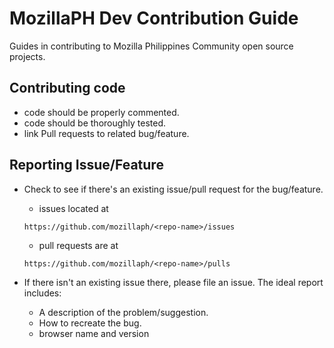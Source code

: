 # MozillaPH Dev Contribution Guide
Guides in contributing to Mozilla Philippines Community open source projects.

## Contributing code

* code should be properly commented.
* code should be thoroughly tested.
* link Pull requests to related bug/feature.

## Reporting Issue/Feature
* Check to see if there's an existing issue/pull request for the
bug/feature. 
  * issues located at
  
  ```
  https://github.com/mozillaph/<repo-name>/issues
  ```
    
  * pull requests are at 
    
  ```
  https://github.com/mozillaph/<repo-name>/pulls
  ```
    
* If there isn't an existing issue there, please file an issue. The ideal
report includes:
  * A description of the problem/suggestion.
  * How to recreate the bug.
  * browser name and version
